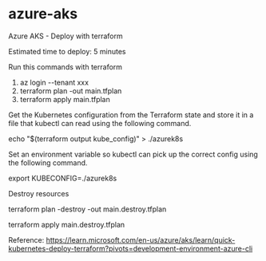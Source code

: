 # azure-aks
Azure AKS - Deploy with terraform

Estimated time to deploy: 5 minutes

Run this commands with terraform

1. az login --tenant xxx
2. terraform plan -out main.tfplan
3. terraform apply main.tfplan

Get the Kubernetes configuration from the Terraform state and store it in a file that kubectl can read using the following command.

echo "$(terraform output kube_config)" > ./azurek8s

Set an environment variable so kubectl can pick up the correct config using the following command.

export KUBECONFIG=./azurek8s

Destroy resources

terraform plan -destroy -out main.destroy.tfplan

terraform apply main.destroy.tfplan

Reference: https://learn.microsoft.com/en-us/azure/aks/learn/quick-kubernetes-deploy-terraform?pivots=development-environment-azure-cli
